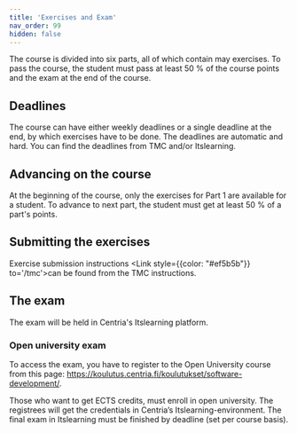 ```yaml
---
title: 'Exercises and Exam'
nav_order: 99
hidden: false
---
```


The course is divided into six parts, all of which contain may exercises. To pass the course, the student must pass at least 50 % of the course points and the exam at the end of the course.

## Deadlines

The course can have either weekly deadlines or a single deadline at the end, by which exercises have to be done. The deadlines are automatic and hard. You can find the deadlines from TMC and/or Itslearning.

## Advancing on the course

At the beginning of the course, only the exercises for Part 1 are available for a student. To advance to next part, the student must get at least 50 % of a part's points.

## Submitting the exercises

Exercise submission instructions <Link style={{color: "#ef5b5b"}} to='/tmc'>can be found from the TMC instructions.</Link> 

## The exam

The exam will be held in Centria's Itslearning platform. 


### Open university exam

To access the exam, you have to register to the Open University course from this page: https://koulutus.centria.fi/koulutukset/software-development/.

Those who want to get ECTS credits, must enroll in open university. The registrees will get the credentials in Centria’s Itslearning-environment. The final exam in Itslearning must be finished by deadline (set per course basis).

